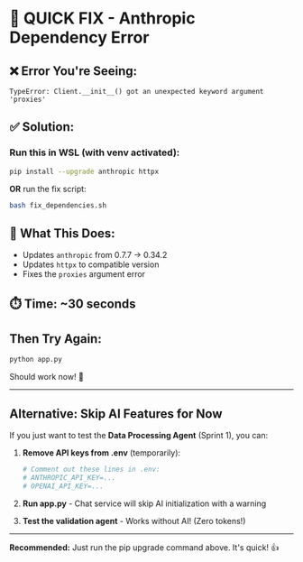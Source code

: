 # 🔧 QUICK FIX - Anthropic Dependency Error

## ❌ Error You're Seeing:
```
TypeError: Client.__init__() got an unexpected keyword argument 'proxies'
```

## ✅ Solution:

### Run this in WSL (with venv activated):
```bash
pip install --upgrade anthropic httpx
```

**OR** run the fix script:
```bash
bash fix_dependencies.sh
```

## 📝 What This Does:
- Updates `anthropic` from 0.7.7 → 0.34.2
- Updates `httpx` to compatible version
- Fixes the `proxies` argument error

## ⏱️ Time: ~30 seconds

## Then Try Again:
```bash
python app.py
```

Should work now! 🚀

---

## Alternative: Skip AI Features for Now

If you just want to test the **Data Processing Agent** (Sprint 1), you can:

1. **Remove API keys from .env** (temporarily):
   ```bash
   # Comment out these lines in .env:
   # ANTHROPIC_API_KEY=...
   # OPENAI_API_KEY=...
   ```

2. **Run app.py** - Chat service will skip AI initialization with a warning

3. **Test the validation agent** - Works without AI! (Zero tokens!)

---

**Recommended:** Just run the pip upgrade command above. It's quick! 👍
